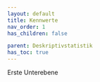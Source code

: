 ```yaml
---
layout: default
title: Kennwerte
nav_order: 1
has_children: false

parent: Deskriptivstatistik
has_toc: true
---
```


Erste Unterebene
